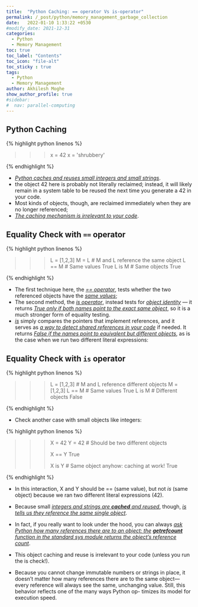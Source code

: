 ```yaml
---
title:  "Python Caching: == operator Vs is-operator"
permalink: /_post/python/memory_management_garbage_collection
date:   2022-01-10 1:33:22 +0530
#modify_date: 2021-12-31
categories:
  - Python
  - Memory Management
toc: true
toc_label: "Contents"
toc_icon: "file-alt"
toc_sticky : true
tags:
  - Python
  - Memory Management
author: Akhilesh Moghe
show_author_profile: true
#sidebar:
#  nav: parallel-computing
---
```


## Python Caching

{% highlight python linenos %}
>>>
>>> x = 42
>>> x = 'shrubbery'
>>> 
{% endhighlight %}

- *<u>Python caches and reuses small integers and small strings</u>*.
- the object 42 here is probably not literally reclaimed; instead, it will likely remain in a system table to be reused the next time you generate a 42 in your code.
- Most kinds of objects, though, are reclaimed immediately when they are no longer referenced;
- *<u>The caching mechanism is irrelevant to your code</u>*.

## Equality Check with `==` operator
{% highlight python linenos %}
>>> 
>>> L = [1,2,3]
>>> M = L                 # M and L reference the same object
>>> L == M                # Same values
True
>>> L is M                # Same objects
True
>>> 
{% endhighlight %}

- The first technique here, the *<u>== operator</u>*, tests whether the two referenced objects have the *<u>same values</u>*;
- The second method, the *<u>is operator</u>*, instead tests for *<u>object identity</u>* — it returns *<u>True only if both names point to the exact same object</u>*, so it is a much stronger form of equality testing.
- *<u>is</u>* simply compares the pointers that implement references, and it serves as *<u>a way to detect shared references in your code</u>* if needed. It returns *<u>False if the names point to equivalent but different objects</u>*, as is the case when we run two different literal expressions:

## Equality Check with `is` operator
{% highlight python linenos %}
>>> 
>>> L = [1,2,3]           # M and L reference different objects
>>> M = [1,2,3]
>>> L == M                # Same values
True
>>> L is M                # Different objects
False
>>> 
{% endhighlight %}

- Check another case with small objects like integers:

{% highlight python linenos %}
>>> 
>>> X = 42
>>> Y = 42                # Should be two different objects
>>> 
>>> X == Y
True
>>> 
>>> X is Y                # Same object anyhow: caching at work!
True
>>> 
{% endhighlight %}

- In this interaction, X and Y should be == (same value), but not *is* (same object) because we ran two different literal expressions (42).
- Because small *<u>integers and strings are </u>* __*<u>cached</u>*__*<u> and reused</u>*, though, *<u>is tells us they reference the same single object</u>*.
- In fact, if you really want to look under the hood, you can always *<u>ask Python how many references there are to an object: the</u>* __*<u>getrefcount</u>*__*<u> function in the standard sys module returns the object’s reference count</u>*.

- This object caching and reuse is irrelevant to your code (unless you run the is check!).
- Because you cannot change immutable numbers or strings in place, it doesn’t matter how many references there are to the same object—every reference will always see the same, unchanging value. Still, this behavior reflects one of the many ways Python op-
timizes its model for execution speed.






